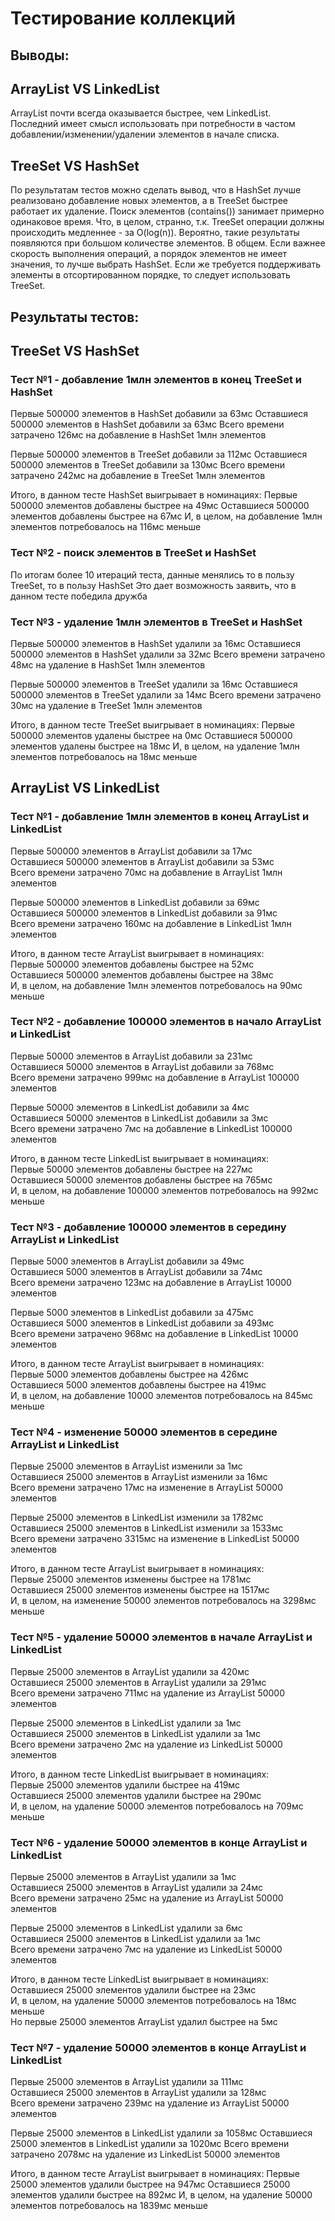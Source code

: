 # Тестирование коллекций

## Выводы: 
## ArrayList VS LinkedList
ArrayList почти всегда оказывается быстрее, чем LinkedList. <br>
Последний имеет смысл использовать при потребности в частом <br>
добавлении/изменении/удалении элементов в начале списка. <br>

## TreeSet VS HashSet
По результатам тестов можно сделать вывод, что в HashSet лучше реализовано
добавление новых элементов, а в TreeSet быстрее работает их удаление.
Поиск элементов (contains()) занимает примерно одинаковое время.
Что, в целом, странно, т.к. TreeSet операции должны происходить медленнее - за O(log(n)).
Вероятно, такие результаты появляются при большом количестве элементов.
В общем. Если важнее скорость выполнения операций, а порядок элементов не имеет значения, 
то лучше выбрать HashSet. Если же требуется поддерживать элементы в отсортированном порядке, 
то следует использовать TreeSet.

## Результаты тестов:
## TreeSet VS HashSet
### Тест №1 - добавление  1млн элементов в конец TreeSet и HashSet
Первые 500000 элементов в HashSet добавили за 63мс
Оставшиеся 500000 элементов в HashSet добавили за 63мс
Всего времени затрачено 126мс на добавление в HashSet 1млн элементов

Первые 500000 элементов в TreeSet добавили за 112мс
Оставшиеся 500000 элементов в TreeSet добавили за 130мс
Всего времени затрачено 242мс на добавление в TreeSet 1млн элементов

Итого, в данном тесте HashSet выигрывает в номинациях:
Первые 500000 элементов добавлены быстрее на 49мс
Оставшиеся 500000 элементов добавлены быстрее на 67мс
И, в целом, на добавление 1млн элементов потребовалось на 116мс меньше

### Тест №2 - поиск элементов в TreeSet и HashSet
По итогам более 10 итераций теста, данные менялись то в пользу TreeSet, то в пользу HashSet
Это дает возможность заявить, что в данном тесте победила дружба

### Тест №3 - удаление 1млн элементов в TreeSet и HashSet
Первые 500000 элементов в HashSet удалили за 16мс
Оставшиеся 500000 элементов в HashSet удалили за 32мс
Всего времени затрачено 48мс на удаление в HashSet 1млн элементов

Первые 500000 элементов в TreeSet удалили за 16мс
Оставшиеся 500000 элементов в TreeSet удалили за 14мс
Всего времени затрачено 30мс на удаление в TreeSet 1млн элементов

Итого, в данном тесте TreeSet выигрывает в номинациях:
Первые 500000 элементов удалены быстрее на 0мс
Оставшиеся 500000 элементов удалены быстрее на 18мс
И, в целом, на удаление 1млн элементов потребовалось на 18мс меньше

## ArrayList VS LinkedList
### Тест №1 - добавление  1млн элементов в конец ArrayList и LinkedList
Первые 500000 элементов в ArrayList добавили за 17мс<br>
Оставшиеся 500000 элементов в ArrayList добавили за 53мс<br>
Всего времени затрачено 70мс на добавление в ArrayList 1млн элементов<br>

Первые 500000 элементов в LinkedList добавили за 69мс<br>
Оставшиеся 500000 элементов в LinkedList добавили за 91мс<br>
Всего времени затрачено 160мс на добавление в LinkedList 1млн элементов<br>

Итого, в данном тесте ArrayList выигрывает в номинациях:<br>
Первые 500000 элементов добавлены быстрее на 52мс<br>
Оставшиеся 500000 элементов добавлены быстрее на 38мс<br>
И, в целом, на добавление 1млн элементов потребовалось на 90мс меньше<br>

### Тест №2 - добавление 100000 элементов в начало ArrayList и LinkedList
Первые 50000 элементов в ArrayList добавили за 231мс<br>
Оставшиеся 50000 элементов в ArrayList добавили за 768мс<br>
Всего времени затрачено 999мс на добавление в ArrayList 100000 элементов<br>

Первые 50000 элементов в LinkedList добавили за 4мс<br>
Оставшиеся 50000 элементов в LinkedList добавили за 3мс<br>
Всего времени затрачено 7мс на добавление в LinkedList 100000 элементов<br>

Итого, в данном тесте LinkedList выигрывает в номинациях:<br>
Первые 50000 элементов добавлены быстрее на 227мс<br>
Оставшиеся 50000 элементов добавлены быстрее на 765мс<br>
И, в целом, на добавление 100000 элементов потребовалось на 992мс меньше<br>

### Тест №3 - добавление 100000 элементов в середину ArrayList и LinkedList
Первые 5000 элементов в ArrayList добавили за 49мс<br>
Оставшиеся 5000 элементов в ArrayList добавили за 74мс<br>
Всего времени затрачено 123мс на добавление в ArrayList 10000 элементов<br>

Первые 5000 элементов в LinkedList добавили за 475мс<br>
Оставшиеся 5000 элементов в LinkedList добавили за 493мс<br>
Всего времени затрачено 968мс на добавление в LinkedList 10000 элементов<br>

Итого, в данном тесте ArrayList выигрывает в номинациях:<br>
Первые 5000 элементов добавлены быстрее на 426мс<br>
Оставшиеся 5000 элементов добавлены быстрее на 419мс<br>
И, в целом, на добавление 10000 элементов потребовалось на 845мс меньше<br>

### Тест №4 - изменение 50000 элементов в середине ArrayList и LinkedList
Первые 25000 элементов в ArrayList изменили за 1мс<br>
Оставшиеся 25000 элементов в ArrayList изменили за 16мс<br>
Всего времени затрачено 17мс на изменение в ArrayList 50000 элементов<br>

Первые 25000 элементов в LinkedList изменили за 1782мс<br>
Оставшиеся 25000 элементов в LinkedList изменили за 1533мс<br>
Всего времени затрачено 3315мс на изменение в LinkedList 50000 элементов<br>

Итого, в данном тесте ArrayList выигрывает в номинациях:<br>
Первые 25000 элементов изменены быстрее на 1781мс<br>
Оставшиеся 25000 элементов изменены быстрее на 1517мс<br>
И, в целом, на изменение 50000 элементов потребовалось на 3298мс меньше<br>

### Тест №5 - удаление 50000 элементов в начале ArrayList и LinkedList
Первые 25000 элементов в ArrayList удалили за 420мс<br>
Оставшиеся 25000 элементов в ArrayList удалили за 291мс<br>
Всего времени затрачено 711мс на удаление из ArrayList 50000 элементов<br>

Первые 25000 элементов в LinkedList удалили за 1мс<br>
Оставшиеся 25000 элементов в LinkedList удалили за 1мс<br>
Всего времени затрачено 2мс на удаление из LinkedList 50000 элементов<br>

Итого, в данном тесте LinkedList выигрывает в номинациях:<br>
Первые 25000 элементов удалили быстрее на 419мс<br>
Оставшиеся 25000 элементов удалили быстрее на 290мс<br>
И, в целом, на удаление 50000 элементов потребовалось на 709мс меньше<br>

### Тест №6 - удаление 50000 элементов в конце ArrayList и LinkedList
Первые 25000 элементов в ArrayList удалили за 1мс<br>
Оставшиеся 25000 элементов в ArrayList удалили за 24мс<br>
Всего времени затрачено 25мс на удаление из ArrayList 50000 элементов<br>

Первые 25000 элементов в LinkedList удалили за 6мс<br>
Оставшиеся 25000 элементов в LinkedList удалили за 1мс<br>
Всего времени затрачено 7мс на удаление из LinkedList 50000 элементов<br>

Итого, в данном тесте LinkedList выигрывает в номинациях:<br>
Оставшиеся 25000 элементов удалили быстрее на 23мс<br>
И, в целом, на удаление 50000 элементов потребовалось на 18мс меньше<br>
Но первые 25000 элементов ArrayList удалил быстрее на 5мс<br>

### Тест №7 - удаление 50000 элементов в конце ArrayList и LinkedList
Первые 25000 элементов в ArrayList удалили за 111мс<br>
Оставшиеся 25000 элементов в ArrayList удалили за 128мс<br>
Всего времени затрачено 239мс на удаление из ArrayList 50000 элементов<br>

Первые 25000 элементов в LinkedList удалили за 1058мс
Оставшиеся 25000 элементов в LinkedList удалили за 1020мс
Всего времени затрачено 2078мс на удаление из LinkedList 50000 элементов

Итого, в данном тесте ArrayList выигрывает в номинациях:
Первые 25000 элементов удалили быстрее на 947мс
Оставшиеся 25000 элементов удалили быстрее на 892мс
И, в целом, на удаление 50000 элементов потребовалось на 1839мс меньше